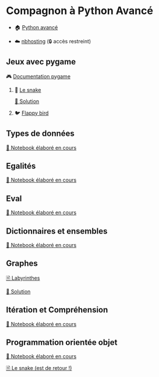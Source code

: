 # Compagnon à Python Avancé

  - 🏠 [Python avancé](https://github.com/ue12-p21/python-advanced) 
  
  - ☁️ [nbhosting](https://nbhosting.inria.fr/) (🔒 accès restreint)

## Jeux avec pygame

🎮 [Documentation pygame](https://www.pygame.org/docs/)

 1. 🐍 [Le snake](tps/games/README-snake.html)

    [📄 Solution](tps/games/solutions/snake.py)

 2. 🐦 [Flappy bird](tps/games/README-flappybird.html)

## Types de données

[📓 Notebook élaboré en cours](notebooks/02-types%20de%20donn%C3%A9es.ipynb)

## Egalités

[📓 Notebook élaboré en cours](notebooks/03-Egalités%20structurelles%20et%20référentielles.ipynb)

## Eval

[📓 Notebook élaboré en cours](notebooks/03-Repr%20et%20eval.ipynb)

## Dictionnaires et ensembles

[📓 Notebook élaboré en cours](notebooks/03-Dictionnaires%20et%20ensembles.ipynb)

## Graphes

[🗎 Labyrinthes](tps/graphs)

[📄 Solution](graphs/solutions/mazes.py)

## Itération et Compréhension

[📓 Notebook élaboré en cours](notebooks/04-Itération%20et%20Compréhension.ipynb)

## Programmation orientée objet

[📓 Notebook élaboré en cours](notebooks/05-Objets%20et%20Classes.ipynb)

[🗎 Le snake (est de retour !)](tps/objets/README.md)

